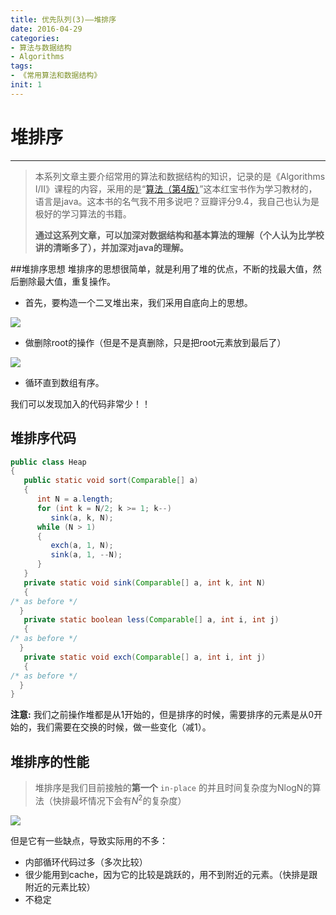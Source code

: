 ```yaml
---
title: 优先队列(3)——堆排序
date: 2016-04-29
categories: 
- 算法与数据结构
- Algorithms
tags: 
- 《常用算法和数据结构》
init: 1
---
```



#  堆排序
---
> 本系列文章主要介绍常用的算法和数据结构的知识，记录的是《Algorithms I/II》课程的内容，采用的是“[算法（第4版）](https://book.douban.com/subject/19952400/)”这本红宝书作为学习教材的，语言是java。这本书的名气我不用多说吧？豆瓣评分9.4，我自己也认为是极好的学习算法的书籍。
> 
> **通过这系列文章，可以加深对数据结构和基本算法的理解（个人认为比学校讲的清晰多了），并加深对java的理解。**


##堆排序思想
堆排序的思想很简单，就是利用了堆的优点，不断的找最大值，然后删除最大值，重复操作。

- 首先，要构造一个二叉堆出来，我们采用自底向上的思想。

![](http://img.hksite.cn/2019-03-01-084744.jpg)

- 做删除root的操作（但是不是真删除，只是把root元素放到最后了）

![](http://img.hksite.cn/2019-03-01-084752.jpg)

- 循环直到数组有序。

我们可以发现加入的代码非常少！！

## 堆排序代码
```java
public class Heap
{
   public static void sort(Comparable[] a)
   {
      int N = a.length;
      for (int k = N/2; k >= 1; k--)
         sink(a, k, N);
      while (N > 1)
      {
         exch(a, 1, N);
         sink(a, 1, --N);
      }
   }
   private static void sink(Comparable[] a, int k, int N)
   {  
/* as before */
  }
   private static boolean less(Comparable[] a, int i, int j)
   {  
/* as before */
  }
   private static void exch(Comparable[] a, int i, int j)
   {  
/* as before */
  }
}
```
**注意:** 我们之前操作堆都是从1开始的，但是排序的时候，需要排序的元素是从0开始的，我们需要在交换的时候，做一些变化（减1）。

## 堆排序的性能
> 堆排序是我们目前接触的**第一个** `in-place` 的并且时间复杂度为NlogN的算法（快排最坏情况下会有$N^2$的复杂度）

![](http://img.hksite.cn/2019-03-01-084805.jpg)

但是它有一些缺点，导致实际用的不多：
- 内部循环代码过多（多次比较）
- 很少能用到cache，因为它的比较是跳跃的，用不到附近的元素。（快排是跟附近的元素比较）
- 不稳定
    
